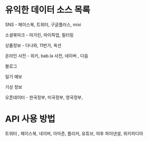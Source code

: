 # 유익한 데이터 소스 목록

SNS - 페이스북, 트위터, 구글플러스, mixi

소셜북마크 - 마가린, 마이픽업, 필터링

상품정보 - 다나와, 11번가, 옥션

온라인 사전 - 위키, bab.la 사전, 네이버 , 다음

블로그

일기 예보

기상 정보

오픈데이터 - 한국정부, 미국정부, 영국정부,

# API 사용 방법

트위터 , 페이스북, 네이버, 아마존, 플리커, 유튜브, 야후 파이넨셜, 위키피디아
